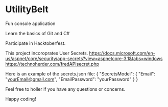 # UtilityBelt
Fun console application

Learn the basics of Git and C#

Participate in Hacktoberfest.

This project incoroprates User Secrets.
https://docs.microsoft.com/en-us/aspnet/core/security/app-secrets?view=aspnetcore-3.1&tabs=windows
https://technoherder.com/fredAPIsecret.php

Here is an example of the secrets.json file:
{
  "SecretsModel": {
    "Email": "yourEmail@gmail.com",
    "EmailPassword": "yourPassword"
  }
}

Feel free to holler if you have any questions or concerns.

Happy coding!
